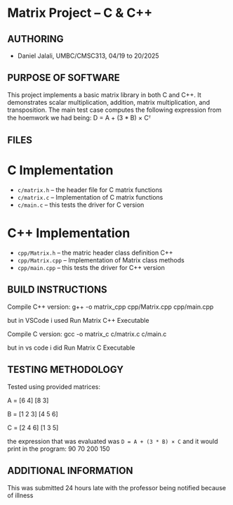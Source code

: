 # Matrix Project – C & C++

## AUTHORING
- Daniel Jalali, UMBC/CMSC313, 04/19 to 20/2025

## PURPOSE OF SOFTWARE
This project implements a basic matrix library in both C and C++.
It demonstrates scalar multiplication, addition, matrix multiplication, and transposition.
The main test case computes the following expression from the hoemwork we had being: 
D = A + (3 * B) × Cᵀ

## FILES

# C Implementation 
- `c/matrix.h` – the header file for C matrix functions
- `c/matrix.c` – Implementation of C matrix functions
- `c/main.c` – this tests the driver for C version

# C++ Implementation
- `cpp/Matrix.h` – the matric header class definition C++
- `cpp/Matrix.cpp` – Implementation of Matrix class methods
- `cpp/main.cpp` – this tests the driver for C++ version

## BUILD INSTRUCTIONS

Compile C++ version:
g++ -o matrix_cpp cpp/Matrix.cpp cpp/main.cpp

but in VSCode i used Run Matrix C++ Executable

Compile C version:
gcc -o matrix_c c/matrix.c c/main.c

but in vs code i did Run Matrix C Executable

## TESTING METHODOLOGY
Tested using provided matrices:

A = [6 4] [8 3]

B = [1 2 3] [4 5 6]

C = [2 4 6] [1 3 5]

the expression that was evaluated was `D = A + (3 * B) × C`
and it would print in the program: 90  70
                                   200 150



## ADDITIONAL INFORMATION
This was submitted 24 hours late with the professor being notified because of illness 


